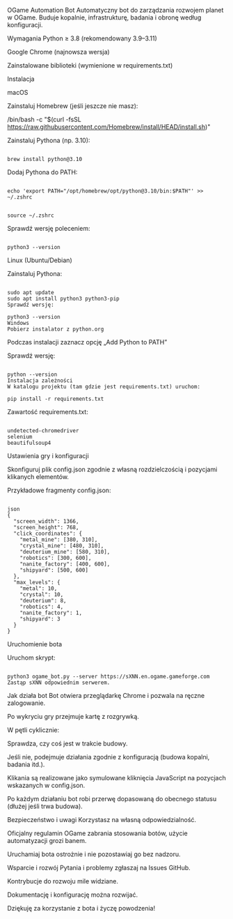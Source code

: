 OGame Automation Bot
Automatyczny bot do zarządzania rozwojem planet w OGame.
Buduje kopalnie, infrastrukturę, badania i obronę według konfiguracji.

Wymagania
Python ≥ 3.8 (rekomendowany 3.9–3.11)

Google Chrome (najnowsza wersja)

Zainstalowane biblioteki (wymienione w requirements.txt)

Instalacja



macOS


Zainstaluj Homebrew (jeśli jeszcze nie masz):



/bin/bash -c "$(curl -fsSL https://raw.githubusercontent.com/Homebrew/install/HEAD/install.sh)"


Zainstaluj Pythona (np. 3.10):


<CODE>
brew install python@3.10
</CODE>

  
Dodaj Pythona do PATH:


<CODE>
echo 'export PATH="/opt/homebrew/opt/python@3.10/bin:$PATH"' >> ~/.zshrc

source ~/.zshrc
</CODE>


Sprawdź wersję poleceniem:


<CODE>
python3 --version
</CODE>

Linux (Ubuntu/Debian)


Zainstaluj Pythona:


<CODE>
sudo apt update
sudo apt install python3 python3-pip
Sprawdź wersję:
</CODE>

<CODE>
python3 --version
Windows
Pobierz instalator z python.org
</CODE>

Podczas instalacji zaznacz opcję „Add Python to PATH”


Sprawdź wersję:


<CODE>
python --version
Instalacja zależności
W katalogu projektu (tam gdzie jest requirements.txt) uruchom:
</CODE>

<CODE>
pip install -r requirements.txt
</CODE>

Zawartość requirements.txt:


<CODE>
undetected-chromedriver
selenium
beautifulsoup4
</CODE>

Ustawienia gry i konfiguracji

Skonfiguruj plik config.json zgodnie z własną rozdzielczością i pozycjami klikanych elementów.


Przykładowe fragmenty config.json:

<CODE>
json
{
  "screen_width": 1366,
  "screen_height": 768,
  "click_coordinates": {
    "metal_mine": [380, 310],
    "crystal_mine": [480, 310],
    "deuterium_mine": [580, 310],
    "robotics": [300, 600],
    "nanite_factory": [400, 600],
    "shipyard": [500, 600]
  },
  "max_levels": {
    "metal": 10,
    "crystal": 10,
    "deuterium": 8,
    "robotics": 4,
    "nanite_factory": 1,
    "shipyard": 3
  }
}
</CODE>

Uruchomienie bota


Uruchom skrypt:


<CODE>
python3 ogame_bot.py --server https://sXNN.en.ogame.gameforge.com
Zastąp sXNN odpowiednim serwerem.
</CODE>

Jak działa bot
Bot otwiera przeglądarkę Chrome i pozwala na ręczne zalogowanie.


Po wykryciu gry przejmuje kartę z rozgrywką.


W pętli cyklicznie:


Sprawdza, czy coś jest w trakcie budowy.

Jeśli nie, podejmuje działania zgodnie z konfiguracją (budowa kopalni, badania itd.).

Klikania są realizowane jako symulowane kliknięcia JavaScript na pozycjach wskazanych w config.json.

Po każdym działaniu bot robi przerwę dopasowaną do obecnego statusu (dłużej jeśli trwa budowa).

Bezpieczeństwo i uwagi
Korzystasz na własną odpowiedzialność.

Oficjalny regulamin OGame zabrania stosowania botów, użycie automatyzacji grozi banem.

Uruchamiaj bota ostrożnie i nie pozostawiaj go bez nadzoru.

Wsparcie i rozwój
Pytania i problemy zgłaszaj na Issues GitHub.

Kontrybucje do rozwoju mile widziane.

Dokumentację i konfigurację można rozwijać.

Dziękuję za korzystanie z bota i życzę powodzenia!
